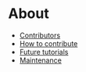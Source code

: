 About
=======================

- [Contributors](https://github.com/peterhcharlton/bsp-book#contributors-)
- [How to contribute](./about/about-contributing)
- [Future tutorials](./about/future-tutorials)
- [Maintenance](./about/about-maintenance)
